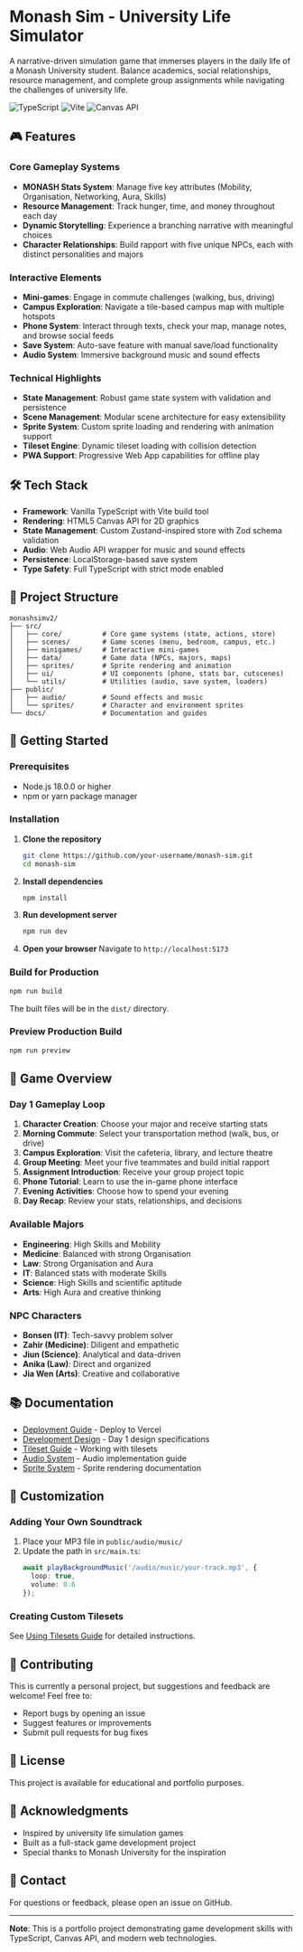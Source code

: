 # Monash Sim - University Life Simulator

A narrative-driven simulation game that immerses players in the daily life of a Monash University student. Balance academics, social relationships, resource management, and complete group assignments while navigating the challenges of university life.

![TypeScript](https://img.shields.io/badge/TypeScript-007ACC?style=flat&logo=typescript&logoColor=white)
![Vite](https://img.shields.io/badge/Vite-646CFF?style=flat&logo=vite&logoColor=white)
![Canvas API](https://img.shields.io/badge/Canvas_API-E34F26?style=flat&logo=html5&logoColor=white)

## 🎮 Features

### Core Gameplay Systems
- **MONASH Stats System**: Manage five key attributes (Mobility, Organisation, Networking, Aura, Skills)
- **Resource Management**: Track hunger, time, and money throughout each day
- **Dynamic Storytelling**: Experience a branching narrative with meaningful choices
- **Character Relationships**: Build rapport with five unique NPCs, each with distinct personalities and majors

### Interactive Elements
- **Mini-games**: Engage in commute challenges (walking, bus, driving)
- **Campus Exploration**: Navigate a tile-based campus map with multiple hotspots
- **Phone System**: Interact through texts, check your map, manage notes, and browse social feeds
- **Save System**: Auto-save feature with manual save/load functionality
- **Audio System**: Immersive background music and sound effects

### Technical Highlights
- **State Management**: Robust game state system with validation and persistence
- **Scene Management**: Modular scene architecture for easy extensibility
- **Sprite System**: Custom sprite loading and rendering with animation support
- **Tileset Engine**: Dynamic tileset loading with collision detection
- **PWA Support**: Progressive Web App capabilities for offline play

## 🛠️ Tech Stack

- **Framework**: Vanilla TypeScript with Vite build tool
- **Rendering**: HTML5 Canvas API for 2D graphics
- **State Management**: Custom Zustand-inspired store with Zod schema validation
- **Audio**: Web Audio API wrapper for music and sound effects
- **Persistence**: LocalStorage-based save system
- **Type Safety**: Full TypeScript with strict mode enabled

## 📁 Project Structure

```
monashsimv2/
├── src/
│   ├── core/          # Core game systems (state, actions, store)
│   ├── scenes/        # Game scenes (menu, bedroom, campus, etc.)
│   ├── minigames/     # Interactive mini-games
│   ├── data/          # Game data (NPCs, majors, maps)
│   ├── sprites/       # Sprite rendering and animation
│   ├── ui/            # UI components (phone, stats bar, cutscenes)
│   └── utils/         # Utilities (audio, save system, loaders)
├── public/
│   ├── audio/         # Sound effects and music
│   └── sprites/       # Character and environment sprites
└── docs/              # Documentation and guides
```

## 🚀 Getting Started

### Prerequisites
- Node.js 18.0.0 or higher
- npm or yarn package manager

### Installation

1. **Clone the repository**
   ```bash
   git clone https://github.com/your-username/monash-sim.git
   cd monash-sim
   ```

2. **Install dependencies**
   ```bash
   npm install
   ```

3. **Run development server**
   ```bash
   npm run dev
   ```

4. **Open your browser**
   Navigate to `http://localhost:5173`

### Build for Production

```bash
npm run build
```

The built files will be in the `dist/` directory.

### Preview Production Build

```bash
npm run preview
```

## 🎯 Game Overview

### Day 1 Gameplay Loop
1. **Character Creation**: Choose your major and receive starting stats
2. **Morning Commute**: Select your transportation method (walk, bus, or drive)
3. **Campus Exploration**: Visit the cafeteria, library, and lecture theatre
4. **Group Meeting**: Meet your five teammates and build initial rapport
5. **Assignment Introduction**: Receive your group project topic
6. **Phone Tutorial**: Learn to use the in-game phone interface
7. **Evening Activities**: Choose how to spend your evening
8. **Day Recap**: Review your stats, relationships, and decisions

### Available Majors
- **Engineering**: High Skills and Mobility
- **Medicine**: Balanced with strong Organisation
- **Law**: Strong Organisation and Aura
- **IT**: Balanced stats with moderate Skills
- **Science**: High Skills and scientific aptitude
- **Arts**: High Aura and creative thinking

### NPC Characters
- **Bonsen (IT)**: Tech-savvy problem solver
- **Zahir (Medicine)**: Diligent and empathetic
- **Jiun (Science)**: Analytical and data-driven
- **Anika (Law)**: Direct and organized
- **Jia Wen (Arts)**: Creative and collaborative

## 📚 Documentation

- [Deployment Guide](docs/guides/deployment.md) - Deploy to Vercel
- [Development Design](docs/development/day1-design.md) - Day 1 design specifications
- [Tileset Guide](docs/TILESET_GUIDE.md) - Working with tilesets
- [Audio System](docs/AUDIO_SYSTEM_GUIDE.md) - Audio implementation guide
- [Sprite System](docs/SPRITE_MIGRATION_GUIDE.md) - Sprite rendering documentation

## 🎨 Customization

### Adding Your Own Soundtrack
1. Place your MP3 file in `public/audio/music/`
2. Update the path in `src/main.ts`:
   ```typescript
   await playBackgroundMusic('/audio/music/your-track.mp3', {
     loop: true,
     volume: 0.6
   });
   ```

### Creating Custom Tilesets
See [Using Tilesets Guide](docs/guides/using-tilesets.md) for detailed instructions.

## 🤝 Contributing

This is currently a personal project, but suggestions and feedback are welcome! Feel free to:
- Report bugs by opening an issue
- Suggest features or improvements
- Submit pull requests for bug fixes

## 📄 License

This project is available for educational and portfolio purposes.

## 🙏 Acknowledgments

- Inspired by university life simulation games
- Built as a full-stack game development project
- Special thanks to Monash University for the inspiration

## 📧 Contact

For questions or feedback, please open an issue on GitHub.

---

**Note**: This is a portfolio project demonstrating game development skills with TypeScript, Canvas API, and modern web technologies.
